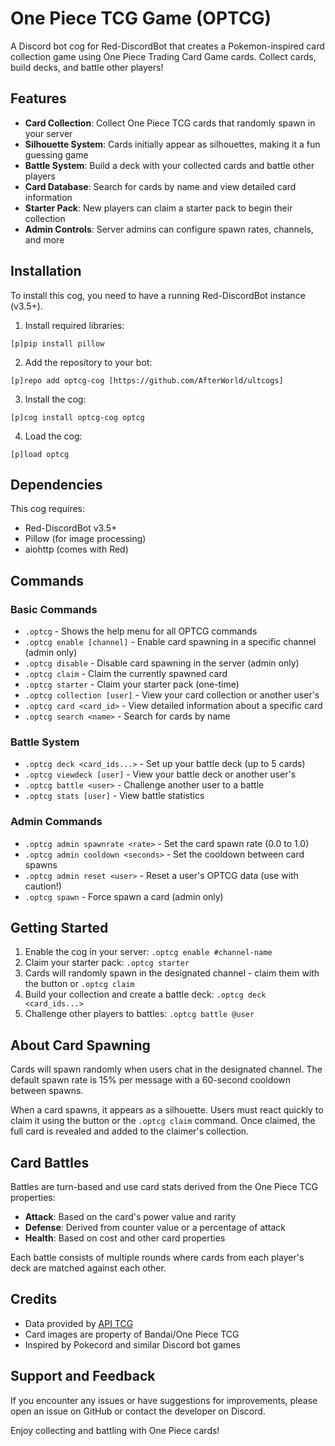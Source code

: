 # One Piece TCG Game (OPTCG)

A Discord bot cog for Red-DiscordBot that creates a Pokemon-inspired card collection game using One Piece Trading Card Game cards. Collect cards, build decks, and battle other players!

## Features

- **Card Collection**: Collect One Piece TCG cards that randomly spawn in your server
- **Silhouette System**: Cards initially appear as silhouettes, making it a fun guessing game
- **Battle System**: Build a deck with your collected cards and battle other players
- **Card Database**: Search for cards by name and view detailed card information
- **Starter Pack**: New players can claim a starter pack to begin their collection
- **Admin Controls**: Server admins can configure spawn rates, channels, and more

## Installation

To install this cog, you need to have a running Red-DiscordBot instance (v3.5+).

1. Install required libraries:
```
[p]pip install pillow
```

2. Add the repository to your bot:
```
[p]repo add optcg-cog [https://github.com/AfterWorld/ultcogs]
```

3. Install the cog:
```
[p]cog install optcg-cog optcg
```

4. Load the cog:
```
[p]load optcg
```

## Dependencies

This cog requires:
- Red-DiscordBot v3.5+
- Pillow (for image processing)
- aiohttp (comes with Red)

## Commands

### Basic Commands

- `.optcg` - Shows the help menu for all OPTCG commands
- `.optcg enable [channel]` - Enable card spawning in a specific channel (admin only)
- `.optcg disable` - Disable card spawning in the server (admin only)
- `.optcg claim` - Claim the currently spawned card
- `.optcg starter` - Claim your starter pack (one-time)
- `.optcg collection [user]` - View your card collection or another user's
- `.optcg card <card_id>` - View detailed information about a specific card
- `.optcg search <name>` - Search for cards by name

### Battle System

- `.optcg deck <card_ids...>` - Set up your battle deck (up to 5 cards)
- `.optcg viewdeck [user]` - View your battle deck or another user's
- `.optcg battle <user>` - Challenge another user to a battle
- `.optcg stats [user]` - View battle statistics

### Admin Commands

- `.optcg admin spawnrate <rate>` - Set the card spawn rate (0.0 to 1.0)
- `.optcg admin cooldown <seconds>` - Set the cooldown between card spawns
- `.optcg admin reset <user>` - Reset a user's OPTCG data (use with caution!)
- `.optcg spawn` - Force spawn a card (admin only)

## Getting Started

1. Enable the cog in your server: `.optcg enable #channel-name`
2. Claim your starter pack: `.optcg starter`
3. Cards will randomly spawn in the designated channel - claim them with the button or `.optcg claim`
4. Build your collection and create a battle deck: `.optcg deck <card_ids...>`
5. Challenge other players to battles: `.optcg battle @user`

## About Card Spawning

Cards will spawn randomly when users chat in the designated channel. The default spawn rate is 15% per message with a 60-second cooldown between spawns.

When a card spawns, it appears as a silhouette. Users must react quickly to claim it using the button or the `.optcg claim` command. Once claimed, the full card is revealed and added to the claimer's collection.

## Card Battles

Battles are turn-based and use card stats derived from the One Piece TCG properties:
- **Attack**: Based on the card's power value and rarity
- **Defense**: Derived from counter value or a percentage of attack
- **Health**: Based on cost and other card properties

Each battle consists of multiple rounds where cards from each player's deck are matched against each other.

## Credits

- Data provided by [API TCG](https://apitcg.com/api/one-piece/cards)
- Card images are property of Bandai/One Piece TCG
- Inspired by Pokecord and similar Discord bot games

## Support and Feedback

If you encounter any issues or have suggestions for improvements, please open an issue on GitHub or contact the developer on Discord.

Enjoy collecting and battling with One Piece cards!
